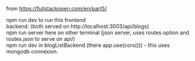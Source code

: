 from https://fullstackopen.com/en/part5/

npm run dev to run this frontend  
backend: (both served on http://localhost:3003/api/blogs)  
  npm run server here on other terminal (json server, uses routes option and routes.json to serve on api/)  
  npm run dev in blogListBackend (there app.use(cors())) - this uses mongodb connexion.  
